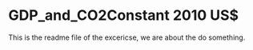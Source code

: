 # GDP_and_CO2Constant 2010 US$
This is the readme file of the excericse, we are about the do something.
